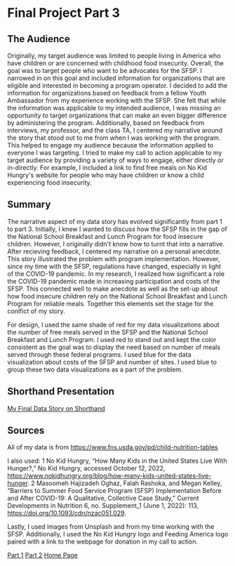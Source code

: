 # Final Project Part 3
## The Audience
Originally, my target audience was limited to people living in America who have children or are concerned with childhood food insecurity. Overall, the goal was to target people who want to be advocates for the SFSP. I narrowed in on this goal and included information for organizations that are eligible and interested in becoming a program operator. I decided to add the information for organizations based on feedback from a fellow Youth Ambassador from my experience working with the SFSP. She felt that while the information was applicable to my intended audience, I was missing an opportunity to target organizations that can make an even bigger difference by administering the program. 
Additionally, based on feedback from interviews, my professor, and the class TA, I centered my narrative around the story that stood out to me from when I was working with the program. This helped to engage my audience because the information applied to everyone I was targeting.
I tried to make my call to action applicable to my target audience by providing a variety of ways to engage, either directly or in-directly. For example, I included a link to find free meals on No Kid Hungry's website for people who may have children or know a child experiencing food insecurity.

## Summary
The narrative aspect of my data story has evolved significantly from part 1 to part 3. Initially, I knew I wanted to discuss how the  SFSP fills in the gap of the National School Breakfast and Lunch Program for food insecure children. However, I originally didn't know how to turnt that into a narrative. After recieving feedback, I centered my narrative on a personal anecdote. This story illustrated the problem with program implementation. However, since my time with the SFSP, regulations have changed, especially in light of the COVID-19 pandemic. In my research, I realized how significant a role the COVID-19 pandemic made in increasing participation and costs of the SFSP. This connected well to make anecdote as well as the set-up about how food insecure children rely on the National School Breakfast and Lunch Program for reliable meals. Together this elements set the stage for the conlfict of my story.

For design, I used the same shade of red for my data visualizations about the number of free meals served in the SFSP and 
the National School Breakfast and Lunch Program. I used red to stand out and kept the color consistent as the goal was to display the need based on number of meals served through these federal programs. I used blue for the data visualization about costs of the SFSP and number of sites. I used blue to group these two data visualizations as a part of the problem. 

## Shorthand Presentation
[My Final Data Story on Shorthand](https://carnegiemellon.shorthandstories.com/advocating-for-the-summer-food-service-program/index.html)

## Sources 
All of my data is from https://www.fns.usda.gov/pd/child-nutrition-tables

I also used:
1 No Kid Hungry, “How Many Kids in the United States Live With Hunger?,” No Kid Hungry, accessed October 12, 2022, https://www.nokidhungry.org/blog/how-many-kids-united-states-live-hunger.
2 Masoomeh Hajizadeh Oghaz, Falah Rashoka, and Megan Kelley, “Barriers to Summer Food Service Program (SFSP) Implementation Before and After COVID-19: A Qualitative, Collective Case Study,” Current Developments in Nutrition 6, no. Supplement_1 (June 1, 2022): 113, https://doi.org/10.1093/cdn/nzac051.029.

Lastly, I used images from Unsplash and from my time working with the SFSP. Additionally, I used the No Kid Hungry logo and Feeding America logo paired with a link to the webpage for donation in my call to action.

[Part 1](https://Cblue19.github.io/Casaus-Portfolio/Part1.html)
[Part 2](https://Cblue19.github.io/Casaus-Portfolio/Part2.html)
[Home Page]( https://cblue19.github.io/Casaus-Portfolio/)
